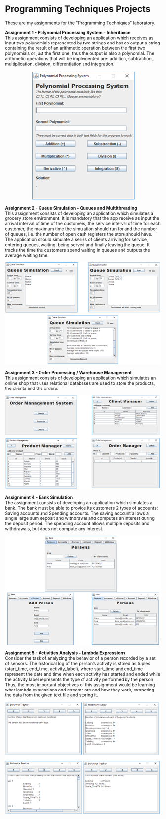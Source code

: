 # Programming Techniques Projects
These are my assignments for the "Programming Techniques" laboratory.

**Assignment 1 - Polynomial Processing System - Inheritance** <br/>
This assignment consists of developing an application which receives as input two polynomials represented by two strings and has as output a string containing the result of an arithmetic operation between the first two polynomials or just the first one, thus the output is also a polynomial. The arithmetic operations that will be implemented are: addition, subtraction, multiplication, division, differentiation and integration. <br/>

<p align="center"> <img src="AssignmentImages/A1.png" /> </p>

**Assignment 2 - Queue Simulation - Queues and Multithreading** <br/>
This assignment consists of developing an application which simulates a grocery store environment. It is mandatory that the app receive as input the arrival interval of time of the customers, the service interval of time for each customer, the maximum time the simulation should run for and the number of queues, i.e. the number of open cash registers the store should have. <br/>
The application should simulate a series of clients arriving for service, entering queues, waiting, being served and finally leaving the queue. It tracks the time the customers spend waiting in queues and outputs the average waiting time. <br/>

<p align="center"> <img src="AssignmentImages/A2.png" /> </p>

**Assignment 3 - Order Processing / Warehouse Management** <br/>
This assignment consists of developing an application which simulates an online shop that uses relational databases are used to store the products, the clients and the orders. <br/>

<p align="center"> <img src="AssignmentImages/A3.png" /> </p>

**Assignment 4 - Bank Simulation** <br/>
The assignment consists of developing an application which simulates a bank. The bank must be able to provide its customers 2 types of accounts: Saving accounts and Spending accounts. The saving account allows a single large sum deposit and withdrawal and computes an interest during the deposit period. The spending account allows multiple deposits and withdrawals, but does not compute any interest. <br/>

<p align="center"> <img src="AssignmentImages/A4.png" /> </p>

**Assignment 5 - Activities Analysis - Lambda Expressions** <br/>
Consider the task of analyzing the behavior of a person recorded by a set of sensors. The historical log of the person’s activity is stored as tuples (start_time, end_time, activity_label), where start_time and end_time represent the date and time when each activity has started and ended while the activity label represents the type of activity performed by the person <br/>
Thus, the most important objectives of this assignment would be learning what lambda expressions and streams are and how they work, extracting the data from the given text file and storing it. <br/>

<p align="center"> <img src="AssignmentImages/A5.png" /> </p>
